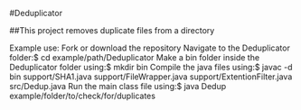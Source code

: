 #Deduplicator

##This project removes duplicate files from a directory

Example use:
Fork or download the repository
Navigate to the Deduplicator folder:$ cd example/path/Deduplicator
Make a bin folder inside the Deduplicator folder using:$ mkdir bin
Compile the java files using:$ javac -d bin support/SHA1.java support/FileWrapper.java support/ExtentionFilter.java src/Dedup.java
Run the main class file using:$ java Dedup example/folder/to/check/for/duplicates
